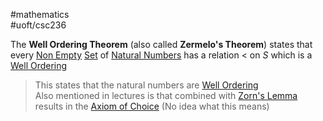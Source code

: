 #mathematics  
#uoft/csc236 

The **Well Ordering Theorem** (also called **Zermelo's Theorem**) states that every [Non Empty](Non%20Empty.md) [Set](../../Math/MAT223%20Notes/Set.md) of [Natural Numbers](Natural%20Numbers) has a relation < on $S$ which is a [Well Ordering](Well%20Ordering.md)

> This states that the natural numbers are [Well Ordering](Well%20Ordering.md)  
> Also mentioned in lectures is that combined with [Zorn's Lemma](Zorn's%20Lemma) results in the [Axiom of Choice](Axiom%20of%20Choice) (No idea what this means)